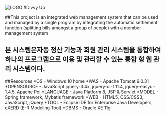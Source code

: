 ![LOGO](/repository/DivvyUp/logo.png?raw=true "Divvy Up logo")
#Divvy Up

##This project is an integrated web management system that can be used and managed by a single program by integrating the automatic settlement function (splitting bills amongst a group of people) with a member management system

## 본 시스템은자동 정산 기능과 회원 관리 시스템을 통합하여 하나의 프로그램으로 이용 및 관리할 수 있는 통합 형 웹 관리 시스템이다.

##Resources
*OS - Windows 10 home
*WAS - Apache Tomcat 9.0.31
*OPENSOURCE - JavaScript jquery-3.4x, jquery-ui-1.11.4, jquery-easyui-1.4.5, Apache Poi
*LANGUAGE - Java Platform 8, JSP & Servlet
*MODEL - Spring framework, Mybatis framework
*WEB - HTML5, CSS/CSS3, JavaScript, jQuery
*TOOL - Eclipse IDE for Enterprise Java Developers, eXERD (E-R Modeling Tool)
*DBMS - Oracle XE 11g



